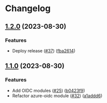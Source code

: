 # Changelog

## [1.2.0](https://github.com/prefapp/tfm/compare/azure-oidc-v1.1.0...azure-oidc-v1.2.0) (2023-08-30)


### Features

* Deploy release ([#37](https://github.com/prefapp/tfm/issues/37)) ([fba2614](https://github.com/prefapp/tfm/commit/fba2614fb284cf9d960be53c7c123ceaf08cecfa))

## [1.1.0](https://github.com/prefapp/tfm/compare/azure-oidc-v1.0.0...azure-oidc-v1.1.0) (2023-08-30)


### Features

* Add OIDC modules ([#25](https://github.com/prefapp/tfm/issues/25)) ([b0423f9](https://github.com/prefapp/tfm/commit/b0423f915707de61340b6212f18f1fc79bf1bbff))
* Refactor azure-oidc module ([#32](https://github.com/prefapp/tfm/issues/32)) ([a1addd6](https://github.com/prefapp/tfm/commit/a1addd67d9dc6f0e9c24af371d87b94ac43a5e6d))
